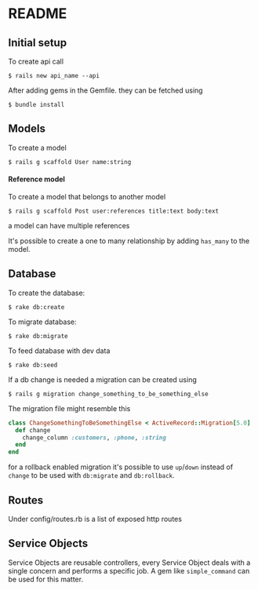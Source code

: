 # README

## Initial setup
To create api call
```shell
$ rails new api_name --api
```

After adding gems in the Gemfile. they can be fetched using
```shell
$ bundle install
```

## Models
To create a model
```shell
$ rails g scaffold User name:string
```
#### Reference model
To create a model that belongs to another model
```shell
$ rails g scaffold Post user:references title:text body:text
```
a model can have multiple references

It's possible to create a one to many relationship by adding `has_many` to the model.

## Database
To create the database:
```shell
$ rake db:create
```

To migrate database:
```shell
$ rake db:migrate
```

To feed database with dev data
```shell
$ rake db:seed
```

If a db change is needed a migration can be created using
```shell
$ rails g migration change_something_to_be_something_else
```
The migration file might resemble this
```ruby
class ChangeSomethingToBeSomethingElse < ActiveRecord::Migration[5.0]
  def change
    change_column :customers, :phone, :string
  end
end
```
for a rollback enabled migration it's possible to use `up`/`down` instead of `change` to 
be used with `db:migrate` and `db:rollback`.

## Routes
Under config/routes.rb is a list of exposed http routes

## Service Objects
Service Objects are reusable controllers, every Service Object deals with a single concern and performs a specific job. A gem like `simple_command` can be used for this matter.